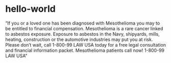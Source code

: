 # hello-world

“If you or a loved one has been diagnosed with Mesothelioma you may to be entitled to financial compensation. Mesothelioma is a rare cancer linked to asbestos exposure. Exposure to asbestos in the Navy, shipyards, mills, heating, construction or the automotive industries may put you at risk. Please don’t wait, call 1-800-99 LAW USA today for a free legal consultation and financial information packet. Mesothelioma patients call now! 1-800-99 LAW USA”
